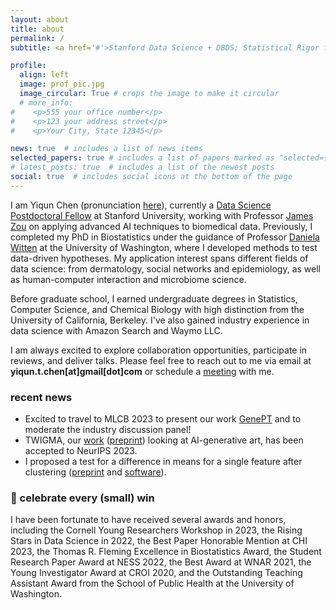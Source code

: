 ```yaml
---
layout: about
title: about
permalink: /
subtitle: <a href='#'>Stanford Data Science + DBDS; Statistical Rigor for Data Science</a>.

profile:
  align: left
  image: prof_pic.jpg
  image_circular: True # crops the image to make it circular
  # more_info: 
#    <p>555 your office number</p>
#    <p>123 your address street</p>
#    <p>Your City, State 12345</p>

news: true  # includes a list of news items
selected_papers: true # includes a list of papers marked as "selected={true}"
# latest_posts: true  # includes a list of the newest posts
social: true  # includes social icons at the bottom of the page
---
```


I am Yiqun Chen (pronunciation [here](./document/yiqunchen_name_recording.mp3)), currently a [Data Science Postdoctoral Fellow](https://datascience.stanford.edu/programs/data-science-fellows) at Stanford University, working with Professor [James Zou](https://www.james-zou.com/) on applying advanced AI techniques to biomedical data. Previously, I completed my PhD in Biostatistics under the guidance of Professor [Daniela Witten](https://www.danielawitten.com/) at the University of Washington, where I developed methods to test data-driven hypotheses. My application interest spans different fields of data science: from dermatology, social networks and epidemiology, as well as human-computer interaction and microbiome science.

Before graduate school, I earned undergraduate degrees in Statistics, Computer Science, and Chemical Biology with high distinction from the University of California, Berkeley. I've also gained industry experience in data science with Amazon Search and Waymo LLC. 

I am always excited to explore collaboration opportunities, participate in reviews, and deliver talks. Please feel free to reach out to me via email at **yiqun.t.chen[at]gmail[dot]com** or schedule a [meeting](https://calendly.com/yiqunchen) with me.


### recent news
- Excited to travel to MLCB 2023 to present our work [GenePT](https://www.biorxiv.org/content/10.1101/2023.10.16.562533v1) and to moderate the industry discussion panel!
- TWIGMA, our [work](https://yiqunchen.github.io/TWIGMA/) ([preprint](https://arxiv.org/abs/2306.08310)) looking at AI-generative art, has been accepted to NeurIPS 2023.
- I proposed a test for a difference in means for a single feature after clustering ([preprint](https://arxiv.org/abs/2311.16375) and [software](https://yiqunchen.github.io/CADET/)). 

### 🎉 celebrate every (small) win
I have been fortunate to have received several awards and honors, including the Cornell Young Researchers Workshop in 2023, the Rising Stars in Data Science in 2022, the Best Paper Honorable Mention at CHI 2023, the Thomas R. Fleming Excellence in Biostatistics Award, the Student Research Paper Award at NESS 2022, the Best Award at WNAR 2021, the Young Investigator Award at CROI 2020, and the Outstanding Teaching Assistant Award from the School of Public Health at the University of Washington.


